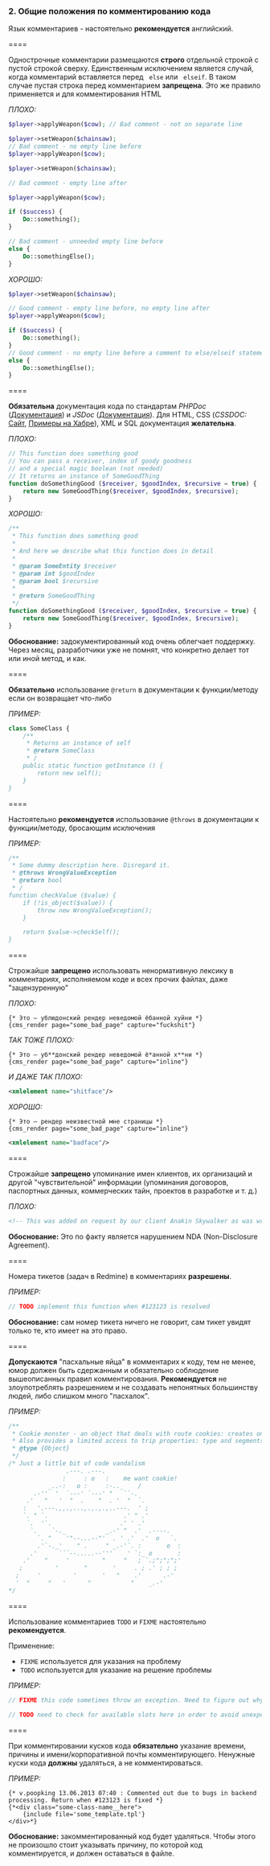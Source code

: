 ### 2. Общие положения по комментированию кода ###

Язык комментариев - настоятельно **рекомендуется** английский.

====

Однострочные комментарии размещаются **строго** отдельной строкой с пустой строкой сверху. Единственным исключением является случай, когда комментарий вставляется перед ``` else``` или ``` elseif```. В таком случае пустая строка перед комментарием **запрещена**. Это же правило применяется и для комментирования HTML

*ПЛОХО:*
```php
$player->applyWeapon($cow); // Bad comment - not on separate line

$player->setWeapon($chainsaw);
// Bad comment - no empty line before
$player->applyWeapon($cow);

$player->setWeapon($chainsaw);

// Bad comment - empty line after

$player->applyWeapon($cow);

if ($success) {
	Do::something();
}

// Bad comment - unneeded empty line before
else {
	Do::somethingElse();
}
```
*ХОРОШО:*
```php
$player->setWeapon($chainsaw);

// Good comment - empty line before, no empty line after
$player->applyWeapon($cow);

if ($success) {
	Do::something();
}
// Good comment - no empty line before a comment to else/elseif statement
else {
	Do::somethingElse();
}
```

====

**Обязательна** документация кода по стандартам *PHPDoc* ([Документация](http://manual.phpdoc.org/HTMLframesConverter/default/)) и *JSDoc* ([Документация](http://usejsdoc.org/)).
Для HTML, CSS (*CSSDOC:* [Сайт](http://cssdoc.net/), [Примеры на Хабре](http://habrahabr.ru/post/87406/ "2")), XML и SQL документация **желательна**.

*ПЛОХО:*
```php
// This function does something good
// You can pass a receiver, index of goody goodness
// and a special magic boolean (not needed)
// It returns an instance of SomeGoodThing
function doSomethingGood ($receiver, $goodIndex, $recursive = true) {
	return new SomeGoodThing($receiver, $goodIndex, $recursive);
}
```
*ХОРОШО:*
```php
/**
 * This function does something good
 *
 * And here we describe what this function does in detail
 *
 * @param SomeEntity $receiver
 * @param int $goodIndex
 * @param bool $recursive
 *
 * @return SomeGoodThing
 */
function doSomethingGood ($receiver, $goodIndex, $recursive = true) {
	return new SomeGoodThing($receiver, $goodIndex, $recursive);
}
```
**Обоснование:** задокументированный код очень облегчает поддержку. Через месяц, разработчики уже не помнят, что конкретно делает тот или иной метод, и как.

====

**Обязательно** использование ````@return```` в документации к функции/методу если он возвращает что-либо

*ПРИМЕР:*
```php
class SomeClass {
	/**
	 * Returns an instance of self
	 * @return SomeClass
	 * /
	public static function getInstance () {
		return new self();
	}
}
```

====

Настоятельно **рекомендуется** использование ````@throws```` в документации к функции/методу, бросающим исключения

*ПРИМЕР:*
```php
/**
 * Some dummy description here. Disregard it.
 * @throws WrongValueException
 * @return bool
 * /
function checkValue ($value) {
	if (!is_object($value)) {
		throw new WrongValueException();
	}

	return $value->checkSelf();
}
```

====

Строжайше **запрещено** использовать ненормативную лексику в комментариях, исполняемом коде и всех прочих файлах, даже "зацензуренную"

*ПЛОХО:*
```smarty
{* Это – ублюдонский рендер неведомой ёбанной хуйни *}
{cms_render page="some_bad_page" capture="fuckshit"}
```
*ТАК ТОЖЕ ПЛОХО:*
```smarty
{* Это – уб**донский рендер неведомой ё*анной х**ни *}
{cms_render page="some_bad_page" capture="inline"}
```
*И ДАЖЕ ТАК ПЛОХО:*
```xml
<xmlelement name="shitface"/>
```
*ХОРОШО:*
```smarty
{* Это – рендер неизвестной мне страницы *}
{cms_render page="some_bad_page" capture="inline"}
```
```xml
<xmlelement name="badface"/>
```

====

Строжайше **запрещено** упоминание имен клиентов, их организаций и другой "чувствительной" информации (упоминания договоров, паспортных данных, коммерческих тайн, проектов в разработке и т. д.)

*ПЛОХО:*
```html
<!-- This was added on request by our client Anakin Skywalker as was written in his contract appendix #123 -->
```
**Обоснование:** Это по факту является нарушением NDA (Non-Disclosure Agreement).

====

Номера тикетов (задач в Redmine) в комментариях **разрешены**.

*ПРИМЕР:*
```php
// TODO implement this function when #123123 is resolved
```
**Обоснование:** сам номер тикета ничего не говорит, сам тикет увидят только те, кто имеет на это право.

====

**Допускаются** "пасхальные яйца" в комментарих к коду, тем не менее, юмор должен быть сдержанным и обязательно соблюдение вышеописанных правил комментирования. **Рекомендуется** не злоупотреблять разрешением и не создавать непонятных большинству людей, либо слишком много "пасхалок".

*ПРИМЕР:*
```javascript
/**
 * Cookie monster - an object that deals with route cookies: creates one by DOM structure and saves.
 * Also provides a limited access to trip properties: type and segments data
 * @type {Object}
 */
/* Just a little bit of code vandalism
                .---. .---.
               :     : o   :    me want cookie!
           _..-:   o :     :-.._    /
       .-''  '  `---' `---' "   ``-.
     .'   "   '  "  .    "  . '  "  `.
    :   '.---.,,.,...,.,.,.,..---.  ' ;
    `. " `.                     .' " .'
     `.  '`.                   .' ' .'
      `.    `-._           _.-' "  .'  .----.
        `. "    '"--...--"'  . ' .'  .'  o   `.
        .'`-._'    " .     " _.-'`. :       o  :
      .'      ```--.....--'''    ' `:_ o       :
    .'    "     '         "     "   ; `.;";";";'
   ;         '       "       '     . ; .' ; ; ;
  ;     '         '       '   "    .'      .-'
  '  "     "   '      "           "    _.-'
*/
```

====

Использование комментариев
````TODO```` и ````FIXME```` настоятельно **рекомендуется**.

Применение:
- ````FIXME```` используется для указания на проблему
- ````TODO```` используется для указание на решение проблемы

*ПРИМЕР:*
```php
// FIXME this code sometimes throw an exception. Need to figure out why
```
```php
// TODO need to check for available slots here in order to avoid unexpected exception throwing
```

====

При комментировании кусков кода **обязательно** указание времени, причины и имени/корпоративной почты комментирующего. Ненужные куски кода **должны** удаляться, а не комментироваться.

*ПРИМЕР:*
```smarty
{* v.poopking 13.06.2013 07:40 : Commented out due to bugs in backend processing. Return when #123123 is fixed *}
{*<div class="some-class-name__here">
    {include file='some_template.tpl'}
</div>*}
```
**Обоснование:** закомментированный код будет удаляться. Чтобы этого не произошло стоит указывать причину, по которой код комментируется, и должен оставаться в файле.
